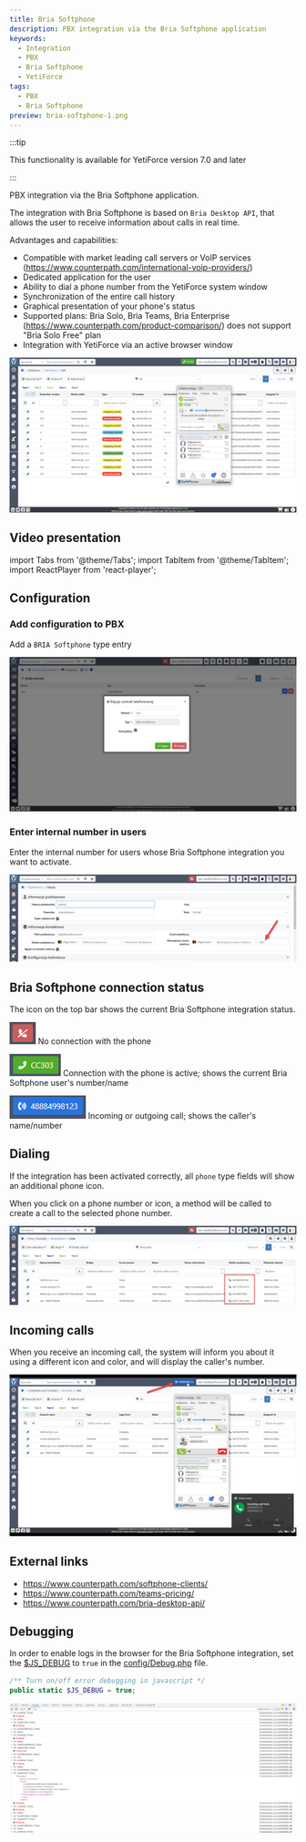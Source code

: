 ```yaml
---
title: Bria Softphone
description: PBX integration via the Bria Softphone application
keywords:
  - Integration
  - PBX
  - Bria Softphone
  - YetiForce
tags:
  - PBX
  - Bria Softphone
preview: bria-softphone-1.png
---
```


:::tip

This functionality is available for YetiForce version 7.0 and later

:::

PBX integration via the Bria Softphone application.

The integration with Bria Softphone is based on `Bria Desktop API`, that allows the user to receive information about calls in real time.

Advantages and capabilities:

- Compatible with market leading call servers or VoIP services (https://www.counterpath.com/international-voip-providers/)
- Dedicated application for the user
- Ability to dial a phone number from the YetiForce system window
- Synchronization of the entire call history
- Graphical presentation of your phone's status
- Supported plans: Bria Solo, Bria Teams, Bria Enterprise (https://www.counterpath.com/product-comparison/) does not support "Bria Solo Free" plan
- Integration with YetiForce via an active browser window

![bria-softphone-1.png](bria-softphone-1.png)

## Video presentation

import Tabs from '@theme/Tabs';
import TabItem from '@theme/TabItem';
import ReactPlayer from 'react-player';

<Tabs groupId="sWyz4oqKYwI">
    <TabItem value="youtube-sWyz4oqKYwI" label="🎬 YouTube">
        <ReactPlayer
            url="https://www.youtube.com/watch?v=sWyz4oqKYwI"
            width="100%"
            height="500px"
            controls={true}
        />
    </TabItem>
    <TabItem value="yetiforce-sWyz4oqKYwI" label="🎥 YetiForce TV">
        <ReactPlayer url="https://public.yetiforce.com/tutorials/integration-BriaSoftphone.mp4" width="100%" height="500px" controls={true} />
    </TabItem>
</Tabs>

## Configuration

### Add configuration to PBX

Add a `BRIA Softphone` type entry

![bria-softphone-2.png](bria-softphone-2.png)

### Enter internal number in users

Enter the internal number for users whose Bria Softphone integration you want to activate.

![bria-softphone-3.png](bria-softphone-3.png)

## Bria Softphone connection status

The icon on the top bar shows the current Bria Softphone integration status.

![bria-softphone-4.png](bria-softphone-4.png) No connection with the phone

![bria-softphone-5.png](bria-softphone-5.png) Connection with the phone is active; shows the current Bria Softphone user's number/name

![bria-softphone-6.png](bria-softphone-6.png) Incoming or outgoing call; shows the caller's name/number

## Dialing

If the integration has been activated correctly, all `phone` type fields will show an additional phone icon.

When you click on a phone number or icon, a method will be called to create a call to the selected phone number.

![bria-softphone-7.png](bria-softphone-7.png)

## Incoming calls

When you receive an incoming call, the system will inform you about it using a different icon and color, and will display the caller's number.

![bria-softphone-8.png](bria-softphone-8.png)

## External links

- https://www.counterpath.com/softphone-clients/
- https://www.counterpath.com/teams-pricing/
- https://www.counterpath.com/bria-desktop-api/

## Debugging

In order to enable logs in the browser for the Bria Softphone integration, set the [$JS_DEBUG](https://doc.yetiforce.com/code/classes/Config-Debug.html#property_JS_DEBUG) to `true` in the [config/Debug.php](https://doc.yetiforce.com/code/classes/Config-Debug.html#property_JS_DEBUG) file.

```php
/** Turn on/off error debugging in javascript */
public static $JS_DEBUG = true;
```

![bria-softphone-9.png](bria-softphone-9.png)
